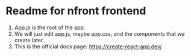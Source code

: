 # Readme for nfront frontend

1. App.js is the root of the app.
2. We will just edit app.js, maybe app.css, and the components that we create later.
2. This is the official docs page: https://create-react-app.dev/ 